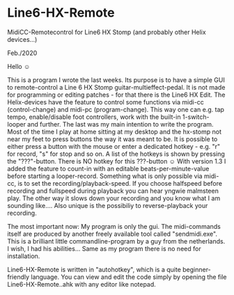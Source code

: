 # Line6-HX-Remote
MidiCC-Remotecontrol for Line6 HX Stomp (and probably other Helix devices...)

Feb./2020

Hello ☺

This is a program I wrote the last weeks. Its purpose is to have a simple GUI to remote-control a Line 6 HX Stomp guitar-multieffect-pedal. It is not made for programming or editing patches - for that there is the Line6 HX Edit. 
The Helix-devices have the feature to control some functions via midi-cc (control-change) and midi-pc (program-change). This way one can e.g. tap tempo, enable/disable foot controllers, work with the built-in 1-switch-looper and further. The last was my main intention to write the program. Most of the time I play at home sitting at my desktop and the hx-stomp not near my feet to press buttons the way it was meant to be.
It is possible to either press a button with the mouse or enter a dedicated hotkey - e.g. "r" for record, "s" for stop and so on. A list of the hotkeys is shown by pressing the "???"-button. There is NO hotkey for this ???-button ☺
With version 1.3 I added the feature to count-in with an editable beats-per-minute-value before starting a looper-record.
Something what is only possible via midi-cc, is to set the recording/playback-speed. If you choose halfspeed before recording and fullspeed during playback you can hear yngwie malmsteen play. The other way it slows down your recording and you know what I am sounding like....
Also unique is the possibiliy to reverse-playback your recording.

The most important now: My program is only the gui. The midi-commands itself are produced by another freely available tool called
"sendmidi.exe". This is a brilliant little commandline-program by a guy from the netherlands. I wish, I had his abilities...
Same as my program there is no need for installation.

Line6-HX-Remote is written in "autohotkey", which is a quite beginner-friendly language. You can view and edit the code simply by opening the file Line6-HX-Remote..ahk with any editor like notepad. 
